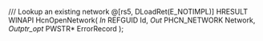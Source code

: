 /// Lookup an existing network
@[rs5, DLoadRet(E_NOTIMPL)]
HRESULT
WINAPI
HcnOpenNetwork(
    _In_ REFGUID Id,
    _Out_ PHCN_NETWORK Network,
    _Outptr_opt_ PWSTR* ErrorRecord
    );
